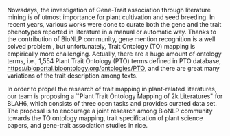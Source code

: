 
Nowadays, the investigation of Gene-Trait association through literature mining is of utmost importance for plant cultivation and seed breeding. In recent years, various works were done to curate both the gene and the trait phenotypes reported in literature in a manual or automatic way. 
Thanks to the contribution of BioNLP community, gene mention recognition is a well solved problem , but unfortunately, Trait Ontology (TO) mapping is empirically more challenging. Actually, there are a huge amount of ontology terms, i.e., 1,554 Plant Trait Ontology (PTO) terms defined in PTO database, https://bioportal.bioontology.org/ontologies/PTO, and there are great many variations of the trait description among texts.

In order to propel the research of trait mapping in plant-related literatures, our team is proposing a ``Plant Trait Ontology Mapping of 2k Literatures" for BLAH6, which consists of three open tasks and provides curated data set.
The proposal is to encourage a joint research among BioNLP community towards the TO ontology mapping, trait specification of plant science papers, and gene-trait association studies in rice. 
